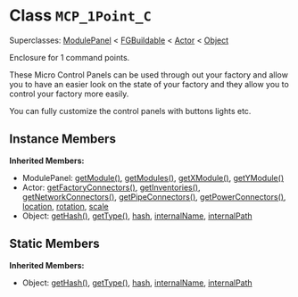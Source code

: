 # Class <code>MCP_1Point_C</code>

Superclasses: <a href="ModulePanel.md">ModulePanel</a> < <a href="FGBuildable.md">FGBuildable</a> < <a href="Actor.md">Actor</a> < <a href="Object.md">Object</a>

Enclosure for 1 command points.

These Micro Control Panels can be used through out your factory and allow you to have an easier look on the state of your factory and they allow you to control your factory more easily.

You can fully customize the control panels with buttons lights etc.
## Instance Members
<b>Inherited Members:</b>
- ModulePanel: <a href="ModulePanel.md#getModule">getModule()</a>, <a href="ModulePanel.md#getModules">getModules()</a>, <a href="ModulePanel.md#getXModule">getXModule()</a>, <a href="ModulePanel.md#getYModule">getYModule()</a>
- Actor: <a href="Actor.md#getFactoryConnectors">getFactoryConnectors()</a>, <a href="Actor.md#getInventories">getInventories()</a>, <a href="Actor.md#getNetworkConnectors">getNetworkConnectors()</a>, <a href="Actor.md#getPipeConnectors">getPipeConnectors()</a>, <a href="Actor.md#getPowerConnectors">getPowerConnectors()</a>, <a href="Actor.md#location">location</a>, <a href="Actor.md#rotation">rotation</a>, <a href="Actor.md#scale">scale</a>
- Object: <a href="Object.md#getHash">getHash()</a>, <a href="Object.md#getType">getType()</a>, <a href="Object.md#hash">hash</a>, <a href="Object.md#internalName">internalName</a>, <a href="Object.md#internalPath">internalPath</a>
## Static Members
<b>Inherited Members:</b>
- Object: <a href="Object.md#getHash">getHash()</a>, <a href="Object.md#getType">getType()</a>, <a href="Object.md#hash">hash</a>, <a href="Object.md#internalName">internalName</a>, <a href="Object.md#internalPath">internalPath</a>